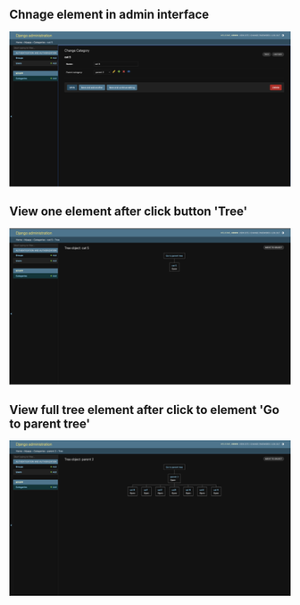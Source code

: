 
## Chnage element in admin interface
![alt text](docs/images/one_fk_tree/change.png)

## View one element after click button 'Tree'
![alt text](docs/images/one_fk_tree/tree_one_element.png)

## View full tree element after click to element 'Go to parent tree' 
![alt text](docs/images/one_fk_tree/full_tree.png)